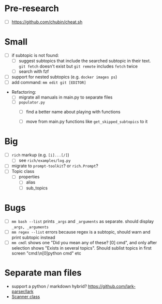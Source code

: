 # Pre-research
- [ ] https://github.com/chubin/cheat.sh

# Small

- [ ] if subtopic is not found:
  - [ ] suggest subtopics that include the searched subtopic in their text. `git fetch` doesn't exist but `git remote` includes `fetch` twice
  - [ ] search with fzf
- [ ] support for nested subtopics (e.g. `docker images ps`)
- [ ] add command: `mm edit git [EDITOR]`
- Refactoring:
  - [ ] migrate all manuals in main.py to separate files
  - [ ] `populator.py`
    - [ ] find a better name about playing with functions
    - [ ] move from main.py functions like `get_skipped_subtopics` to it
  

# Big

- [ ] `rich` markup (e.g. `[i]...[/]`)
  - [ ] see `rich/examples/log.py`
- [ ] migrate to `prompt-toolkit`? or `rich.Prompt`?
- [ ] Topic class
  - [ ] properties
    - [ ] alias
    - [ ] sub_topics
  
# Bugs
- [ ] `mm bash --list` prints `_args` and `_arguments` as separate. should display `_args, _arguments`
- [ ] `mm regex --list` errors because regex is a subtopic, should warn and print subtopic instead
- [ ] `mm cmdl` shows one "Did you mean any of these? [0] cmd", and only after selection shows "Exists in several topics". Should sublist topics in first screen "cmd:\n[0]python cmd" etc

# Separate man files
- support a python / markdown hybrid? https://github.com/lark-parser/lark
- [Scanner class](https://lucumr.pocoo.org/2015/11/18/pythons-hidden-re-gems/)
